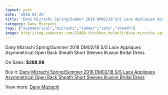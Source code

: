 ```yaml
---
layout: post
date: '2018-03-25'
title: "Dany Mizrachi Spring/Summer 2018 DM02/18 S/S Lace Appliques Asymmetrical Open Back Sheath Short Sleeves Illusion Bridal Dress"
category: Dany Mizrachi
tags: ["asymmetrical","mizrachi","summer","sale","sheath"]
image: http://img.eudances.com/22488-thickbox_default/dany-mizrachi-spring-summer-2018-dm02-18-s-s-lace-appliques-asymmetrical-open-back-sheath-short-sleeves-illusion-bridal-dress.jpg
---
```

Dany Mizrachi Spring/Summer 2018 DM02/18 S/S Lace Appliques Asymmetrical Open Back Sheath Short Sleeves Illusion Bridal Dress

On Sales: **$388.98**
<a href="https://www.eudances.com/en/dany-mizrachi/7176-dany-mizrachi-spring-summer-2018-dm02-18-s-s-lace-appliques-asymmetrical-open-back-sheath-short-sleeves-illusion-bridal-dress.html"><amp-img layout="responsive" width="600" height="600" src="//img.eudances.com/22488-thickbox_default/dany-mizrachi-spring-summer-2018-dm02-18-s-s-lace-appliques-asymmetrical-open-back-sheath-short-sleeves-illusion-bridal-dress.jpg" alt="Dany Mizrachi Spring/Summer 2018 DM02/18 S/S Lace Appliques Asymmetrical Open Back Sheath Short Sleeves Illusion Bridal Dress 0" /></a>
<a href="https://www.eudances.com/en/dany-mizrachi/7176-dany-mizrachi-spring-summer-2018-dm02-18-s-s-lace-appliques-asymmetrical-open-back-sheath-short-sleeves-illusion-bridal-dress.html"><amp-img layout="responsive" width="600" height="600" src="//img.eudances.com/22492-thickbox_default/dany-mizrachi-spring-summer-2018-dm02-18-s-s-lace-appliques-asymmetrical-open-back-sheath-short-sleeves-illusion-bridal-dress.jpg" alt="Dany Mizrachi Spring/Summer 2018 DM02/18 S/S Lace Appliques Asymmetrical Open Back Sheath Short Sleeves Illusion Bridal Dress 1" /></a>
<a href="https://www.eudances.com/en/dany-mizrachi/7176-dany-mizrachi-spring-summer-2018-dm02-18-s-s-lace-appliques-asymmetrical-open-back-sheath-short-sleeves-illusion-bridal-dress.html"><amp-img layout="responsive" width="600" height="600" src="//img.eudances.com/22491-thickbox_default/dany-mizrachi-spring-summer-2018-dm02-18-s-s-lace-appliques-asymmetrical-open-back-sheath-short-sleeves-illusion-bridal-dress.jpg" alt="Dany Mizrachi Spring/Summer 2018 DM02/18 S/S Lace Appliques Asymmetrical Open Back Sheath Short Sleeves Illusion Bridal Dress 2" /></a>
<a href="https://www.eudances.com/en/dany-mizrachi/7176-dany-mizrachi-spring-summer-2018-dm02-18-s-s-lace-appliques-asymmetrical-open-back-sheath-short-sleeves-illusion-bridal-dress.html"><amp-img layout="responsive" width="600" height="600" src="//img.eudances.com/22490-thickbox_default/dany-mizrachi-spring-summer-2018-dm02-18-s-s-lace-appliques-asymmetrical-open-back-sheath-short-sleeves-illusion-bridal-dress.jpg" alt="Dany Mizrachi Spring/Summer 2018 DM02/18 S/S Lace Appliques Asymmetrical Open Back Sheath Short Sleeves Illusion Bridal Dress 3" /></a>
<a href="https://www.eudances.com/en/dany-mizrachi/7176-dany-mizrachi-spring-summer-2018-dm02-18-s-s-lace-appliques-asymmetrical-open-back-sheath-short-sleeves-illusion-bridal-dress.html"><amp-img layout="responsive" width="600" height="600" src="//img.eudances.com/22489-thickbox_default/dany-mizrachi-spring-summer-2018-dm02-18-s-s-lace-appliques-asymmetrical-open-back-sheath-short-sleeves-illusion-bridal-dress.jpg" alt="Dany Mizrachi Spring/Summer 2018 DM02/18 S/S Lace Appliques Asymmetrical Open Back Sheath Short Sleeves Illusion Bridal Dress 4" /></a>

Buy it: [Dany Mizrachi Spring/Summer 2018 DM02/18 S/S Lace Appliques Asymmetrical Open Back Sheath Short Sleeves Illusion Bridal Dress](https://www.eudances.com/en/dany-mizrachi/7176-dany-mizrachi-spring-summer-2018-dm02-18-s-s-lace-appliques-asymmetrical-open-back-sheath-short-sleeves-illusion-bridal-dress.html "Dany Mizrachi Spring/Summer 2018 DM02/18 S/S Lace Appliques Asymmetrical Open Back Sheath Short Sleeves Illusion Bridal Dress")

View more: [Dany Mizrachi](https://www.eudances.com/en/111-dany-mizrachi "Dany Mizrachi")